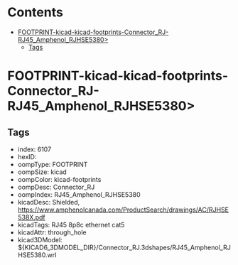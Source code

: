 



Contents
========

* [FOOTPRINT-kicad-kicad-footprints-Connector_RJ-RJ45_Amphenol_RJHSE5380>](#footprint-kicad-kicad-footprints-connector_rj-rj45_amphenol_rjhse5380)
	* [Tags](#tags)

# FOOTPRINT-kicad-kicad-footprints-Connector_RJ-RJ45_Amphenol_RJHSE5380>

## Tags

- index: 6107
- hexID: 
- oompType: FOOTPRINT
- oompSize: kicad
- oompColor: kicad-footprints
- oompDesc: Connector_RJ
- oompIndex: RJ45_Amphenol_RJHSE5380
- kicadDesc: Shielded, https://www.amphenolcanada.com/ProductSearch/drawings/AC/RJHSE538X.pdf
- kicadTags: RJ45 8p8c ethernet cat5
- kicadAttr: through_hole
- kicad3DModel: ${KICAD6_3DMODEL_DIR}/Connector_RJ.3dshapes/RJ45_Amphenol_RJHSE5380.wrl
